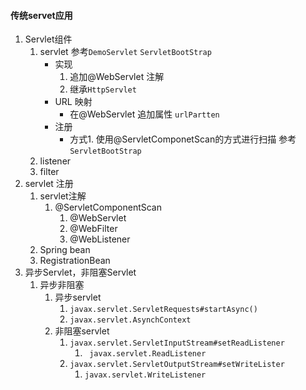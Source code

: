#### 传统servet应用
1. Servlet组件
    1. servlet 参考`DemoServlet` `ServletBootStrap`
        * 实现
          1. 追加@WebServlet 注解
          2. 继承`HttpServlet`
        * URL 映射
          * 在@WebServlet 追加属性 `urlPartten` 
        * 注册
          * 方式1. 使用@ServletComponetScan的方式进行扫描 参考 `ServletBootStrap`
    2. listener
    3. filter
2. servlet 注册
    1. servlet注解
        1. @ServletComponentScan
            1. @WebServlet
            2. @WebFilter
            3. @WebListener
    2. Spring bean
    3. RegistrationBean
3. 异步Servlet，非阻塞Servlet
    1. 异步非阻塞
       1. 异步servlet
          1. `javax.servlet.ServletRequests#startAsync()`
          2. `javax.servlet.AsynchContext`
       2. 非阻塞servlet
          1. `javax.servlet.ServletInputStream#setReadListener`
             1. ` javax.servlet.ReadListener`
          2. `javax.servlet.ServletOutputStream#setWriteLister`
             1. `javax.servlet.WriteListener`